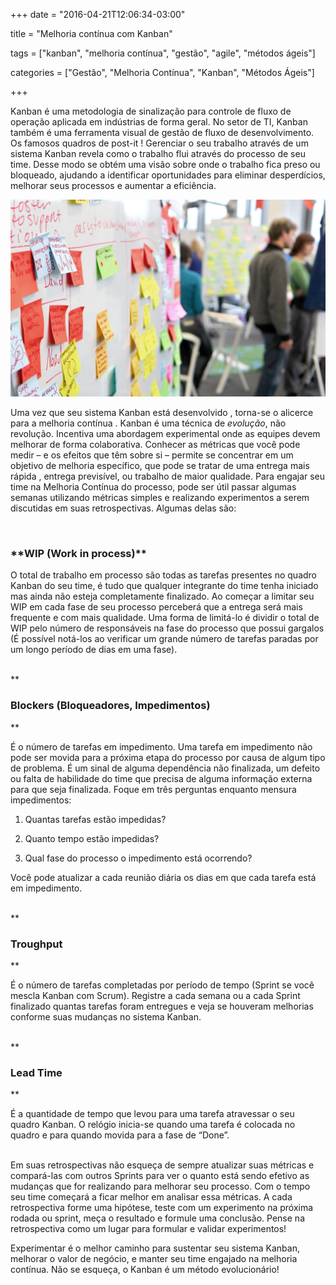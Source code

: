 +++
date = "2016-04-21T12:06:34-03:00"

title = "Melhoria contínua com Kanban"

tags = ["kanban", "melhoria contínua", "gestão", "agile", "métodos ágeis"]

categories = ["Gestão", "Melhoria Contínua", "Kanban", "Métodos Ágeis"]

+++
<p>
Kanban é uma metodologia de sinalização para controle de fluxo de operação aplicada em indústrias de forma geral. No setor de TI, Kanban também é uma
ferramenta visual de gestão de fluxo de desenvolvimento. Os famosos quadros de post-it !
Gerenciar o seu trabalho através de um sistema Kanban revela como o trabalho flui através do processo de seu time. Desse modo se obtém uma visão sobre
onde o trabalho fica preso ou bloqueado, ajudando a identificar oportunidades para eliminar desperdícios, melhorar seus processos e aumentar a eficiência.
</p>

![Kanban](../../static/img/melhoria-continua-kanban/kanban.jpg)
<p>
Uma vez que seu sistema Kanban está desenvolvido , torna-se o alicerce para a melhoria contínua . Kanban é uma técnica de <i>evolução</i>, não revolução. 
Incentiva uma abordagem experimental onde as equipes devem melhorar de forma colaborativa.
Conhecer as métricas que você pode medir – e os efeitos que têm sobre si – permite se concentrar em um objetivo de melhoria específico, que pode se tratar de uma entrega mais rápida , entrega previsível, ou trabalho de maior qualidade.
Para engajar seu time na Melhoria Contínua do processo, pode ser útil passar algumas semanas utilizando métricas simples e realizando experimentos a serem discutidas em suas retrospectivas. Algumas delas são:
 
 </p>
 
 <br />
<h3>**WIP (Work in process)**</h3>

O total de trabalho em processo são todas as tarefas presentes no quadro Kanban do seu time, é tudo que qualquer integrante do time tenha iniciado mas ainda
não esteja completamente finalizado. Ao começar a limitar seu WIP em cada fase de seu processo perceberá que a entrega será mais frequente e com mais qualidade.
Uma forma de limitá-lo é dividir o total de WIP pelo número de responsáveis na fase do processo que possui gargalos (É possível notá-los ao verificar um 
grande número de tarefas paradas por um longo período de dias em uma fase).
 
 <br />
**<h3>Blockers (Bloqueadores, Impedimentos)</h3>**

É o número de tarefas em impedimento. Uma tarefa em impedimento não pode ser movida para a próxima etapa do processo por causa de algum tipo de problema.
É um sinal de alguma dependência não finalizada, um defeito ou falta de habilidade do time que precisa de alguma informação externa para que seja finalizada.
Foque em três perguntas enquanto mensura impedimentos:

1) Quantas tarefas estão impedidas?

2) Quanto tempo estão impedidas?

3) Qual fase do processo o impedimento está ocorrendo?

Você pode atualizar a cada reunião diária os dias em que cada tarefa está em impedimento.

<br />
**<h3>Troughput</h3>**

É o número de tarefas completadas por período de tempo (Sprint se você mescla Kanban com Scrum). Registre a cada semana ou a cada Sprint finalizado 
quantas tarefas foram entregues e veja se houveram melhorias conforme suas mudanças no sistema Kanban.
 
<br />
**<h3>Lead Time</h3>**

É a quantidade de tempo que levou para uma tarefa atravessar o seu quadro Kanban. O relógio inicia-se quando uma tarefa é colocada no quadro e para
quando movida para a fase de “Done”.
 
<br /> 
Em suas retrospectivas não esqueça de sempre atualizar suas métricas e compará-las com outros Sprints para ver o quanto está sendo efetivo as mudanças 
que for realizando para melhorar seu processo.
Com o tempo seu time começará a ficar melhor em analisar essa métricas. A cada retrospectiva forme uma hipótese, teste com um
experimento na próxima rodada ou sprint, meça o resultado e formule uma conclusão. Pense na retrospectiva como um lugar para formular e validar experimentos!

<p> 
Experimentar é o melhor caminho para sustentar seu sistema Kanban, melhorar o valor de negócio, e manter seu time engajado na melhoria contínua.
Não se esqueça, o Kanban é um método evolucionário!
</p>


